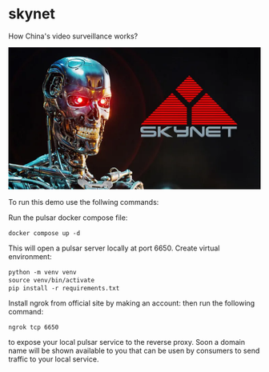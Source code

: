 # skynet
How China's video surveillance works?

![Alt text](skynet-terminator.webp "I need your clothes, boots and motorycle!")

To run this demo use the follwing commands:

Run the pulsar docker compose file:
```
docker compose up -d  
```
This will open a pulsar server locally at port 6650.
Create virtual environment:
```
python -m venv venv
source venv/bin/activate
pip install -r requirements.txt
```

Install ngrok from official site by making an account:
then run the following command:
```
ngrok tcp 6650
```
to expose your local pulsar service to the reverse proxy.
Soon a domain name will be shown available to you that
can be usen by consumers to send traffic to your local 
service.